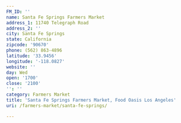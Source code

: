 ```yaml
---
FM_ID: ''
name: Santa Fe Springs Farmers Market
address_1: 11740 Telegraph Road
address_2: ''
city: Santa Fe Springs
state: California
zipcode: '90670'
phone: (562) 863-4896
latitude: '33.9456'
longitude: '-118.0827'
website: ''
day: Wed
open: '1700'
close: '2100'
'': ''
category: Farmers Market
title: 'Santa Fe Springs Farmers Market, Food Oasis Los Angeles'
uri: /farmers-market/santa-fe-springs/

---
```

